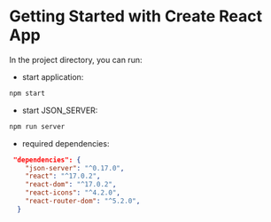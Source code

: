 # Getting Started with Create React App

In the project directory, you can run:

- start application:
```cmd
npm start
```
- start JSON_SERVER:
```cmd
npm run server
```
- required dependencies:
```json
 "dependencies": {
    "json-server": "^0.17.0",
    "react": "^17.0.2",
    "react-dom": "^17.0.2",
    "react-icons": "^4.2.0",
    "react-router-dom": "^5.2.0",
  }
```
